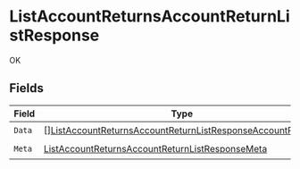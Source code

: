 # ListAccountReturnsAccountReturnListResponse

OK


## Fields

| Field                                                                                                                                               | Type                                                                                                                                                | Required                                                                                                                                            | Description                                                                                                                                         |
| --------------------------------------------------------------------------------------------------------------------------------------------------- | --------------------------------------------------------------------------------------------------------------------------------------------------- | --------------------------------------------------------------------------------------------------------------------------------------------------- | --------------------------------------------------------------------------------------------------------------------------------------------------- |
| `Data`                                                                                                                                              | [][ListAccountReturnsAccountReturnListResponseAccountReturns](../../models/operations/listaccountreturnsaccountreturnlistresponseaccountreturns.md) | :heavy_check_mark:                                                                                                                                  | N/A                                                                                                                                                 |
| `Meta`                                                                                                                                              | [ListAccountReturnsAccountReturnListResponseMeta](../../models/operations/listaccountreturnsaccountreturnlistresponsemeta.md)                       | :heavy_check_mark:                                                                                                                                  | N/A                                                                                                                                                 |